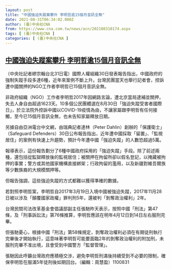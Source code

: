 ```yaml
---
layout: post
title: "中國強迫失蹤案攀升 李明哲逾15個月音訊全無"
date: 2021-08-31T06:34:02.000Z
author: (臺)中央社CNA
from: https://www.cna.com.tw/news/acn/202108310174.aspx
tags: [ (臺)中央社CNA ]
categories: [ (臺)中央社CNA ]
---
```

<!--1630391642000-->
[中國強迫失蹤案攀升 李明哲逾15個月音訊全無](https://www.cna.com.tw/news/acn/202108310174.aspx)
------

<div>
<div></div><div class="paragraph"><p>（中央社記者繆宗翰台北31日電）國際人權組織30日發表報告指出，中國政府的強制失蹤手段多達6種，近年來案例不斷上升。台灣民團當天也舉行記者會，控訴遭中國關押的NGO工作者李明哲已15個月音訊全無。</p><p>非政府組織（NGO）工作者李明哲2017年因網路言論，遭北京當局逮補並關押，失去人身自由超過1623天。10多個公民團體選在8月30日「強迫失蹤受害者國際日」，於立法院外控訴中國以COVID-19疫情為由，不讓家屬跟李明哲有任何接觸，至今已15個月音訊全無，也未告知家屬釋放日期。</p><p>另據自由亞洲電台中文網，由瑞典記者達林（Peter Dahlin）創辦的「保護衛士」（Safeguard Defenders）30日公布報告指出，近年遭中國採取「留置」、「監視居住」的案例有快速上升趨勢，預計今年遭中國「強迫失蹤」的人數恐超過5萬。</p><p>報導表示，這份報告劃分了6種中國政府採用的「強迫失蹤」手段。除了前述兩種，還包括從監獄釋放後的監視居住；被關押在拘留所卻以假名登記，以掩藏被拘押的事實；警方或其他國家機構直接綁架；行政拘留的濫用，以及新疆對維吾爾族等少數族裔的大規模關押等。</p><p>但報告強調，這些強迫失蹤的方式都難以獲得準確的數據。</p><p>若對照李明哲案，李明哲自2017年3月19日入境中國被強迫失蹤，2017年11月28日被以涉及「顛覆國家政權」罪判刑5年，還被判「剝奪政治權利」2年。</p><p>台灣民間司法改革基金會倡議部副主任張馳昨天表示，按照中國「刑法」第47條，及「刑事訴訟法」第76條推算，李明哲應該在明年4月12日到14日左右服刑完畢。</p><p>但張馳憂心，根據中國「刑法」第58條規定，剝奪政治權利必須在有期徒刑執行完畢後才開始執行，這意味著李明哲可能要面臨2年的剝奪政治權利的附加刑，未服刑完畢不准出境，且會受到中國警方「監督管理」。</p><p>張馳因此呼籲台灣政府應積極交涉，避免李明哲刑滿後持續受到不必要的限制，確保李明哲在服滿5年徒刑後如期回台。（編輯：周慧盈）1100831</p></div>
</div>
